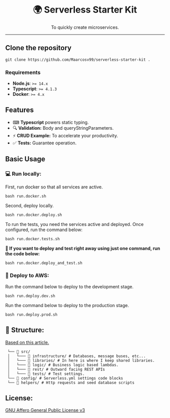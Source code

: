 <h1 align="center">🌍 Serverless Starter Kit</h1>
<p align="center">To quickly create microservices.</p>

<hr />

## Clone the repository

```
git clone https://github.com/Maarcosv99/serverless-starter-kit .
```

### Requirements

- **Node.js**: `>= 14.x`
- **Typescript**: `>= 4.1.3`
- **Docker**: `>= 4.x`

## Features

- ⌨ **Typescript** powers static typing.
- 🔍 **Validation:** Body and queryStringParameters.
- ⚡ **CRUD Example:** To accelerate your productivity.
- ✅ **Tests:** Guarantee operation.

## Basic Usage

### 💻 Run locally:

<p>First, run docker so that all services are active.</p>

```
bash run.docker.sh
```

<p>Second, deploy locally.</p>

```
bash run.docker.deploy.sh
```

<p>To run the tests, you need the services active and deployed. Once configured, run the command below:</p>

```
bash run.docker.tests.sh
```

**🔅 If you want to deploy and test right away using just one command, run the code below:**

```
bash run.docker.deploy_and_test.sh
```

### 🚀 Deploy to AWS:

<p>Run the command below to deploy to the development stage.</p>

```
bash run.deploy.dev.sh
```

<p>Run the command below to deploy to the production stage.</p>

```
bash run.deploy.prod.sh
```

## 📁 Structure:

[Based on this article.](https://medium.com/itnext/microservices-with-serverless-framework-3a4ee4d721ed)

```
 └── 📂 src/
 │   └─── 📂 infrastructure/ # Databases, message buses, etc...
 │   └─── 📂 libraries/ # In here is where I keep shared libraries.
 │   └─── 📂 logic/ # Business logic based lambdas.
 │   └─── 📂 rest/ # Outward facing REST APIs
 │   └─── 📂 tests/ # Test settings.
 └── 📂 config/ # Serverless.yml settings code blocks
 └── 📂 helpers/ # Http requests and seed database scripts
```

## License:

[GNU Affero General Public License v3](https://www.gnu.org/licenses/agpl-3.0.en.html)